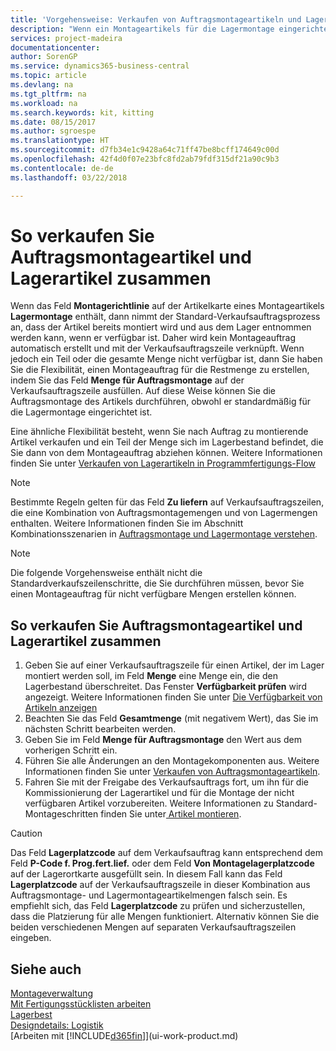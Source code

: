 ```yaml
---
title: 'Vorgehensweise: Verkaufen von Auftragsmontageartikeln und Lagerartikeln zusammen | Microsoft Docs'
description: "Wenn ein Montageartikels für die Lagermontage eingerichtet ist, dann nimmt der Standard-Verkaufsauftragsprozess an, dass der Artikel bereits montiert wird und aus dem Lager entnommen werden kann, wenn er verfügbar ist. Wenn jedoch ein Teil oder die gesamte Menge nicht verfügbar ist, dann Sie haben Sie die Flexibilität, einen Montageauftrag für die Restmenge dynamisch zu erstellen."
services: project-madeira
documentationcenter: 
author: SorenGP
ms.service: dynamics365-business-central
ms.topic: article
ms.devlang: na
ms.tgt_pltfrm: na
ms.workload: na
ms.search.keywords: kit, kitting
ms.date: 08/15/2017
ms.author: sgroespe
ms.translationtype: HT
ms.sourcegitcommit: d7fb34e1c9428a64c71ff47be8bcff174649c00d
ms.openlocfilehash: 42f4d0f07e23bfc8fd2ab79fdf315df21a90c9b3
ms.contentlocale: de-de
ms.lasthandoff: 03/22/2018

---
```

# <a name="sell-assemble-to-order-items-and-inventory-items-together"></a>So verkaufen Sie Auftragsmontageartikel und Lagerartikel zusammen
Wenn das Feld **Montagerichtlinie** auf der Artikelkarte eines Montageartikels **Lagermontage** enthält, dann nimmt der Standard-Verkaufsauftragsprozess an, dass der Artikel bereits montiert wird und aus dem Lager entnommen werden kann, wenn er verfügbar ist. Daher wird kein Montageauftrag automatisch erstellt und mit der Verkaufsauftragszeile verknüpft. Wenn jedoch ein Teil oder die gesamte Menge nicht verfügbar ist, dann Sie haben Sie die Flexibilität, einen Montageauftrag für die Restmenge zu erstellen, indem Sie das Feld **Menge für Auftragsmontage** auf der Verkaufsauftragszeile ausfüllen. Auf diese Weise können Sie die Auftragsmontage des Artikels durchführen, obwohl er standardmäßig für die Lagermontage eingerichtet ist.  

Eine ähnliche Flexibilität besteht, wenn Sie nach Auftrag zu montierende Artikel verkaufen und ein Teil der Menge sich im Lagerbestand befindet, die Sie dann von dem Montageauftrag abziehen können. Weitere Informationen finden Sie unter [Verkaufen von Lagerartikeln in Programmfertigungs-Flow](assembly-how-to-sell-inventory-items-in-assemble-to-order-flows.md)  

> [!NOTE]  
>  Bestimmte Regeln gelten für das Feld **Zu liefern** auf Verkaufsauftragszeilen, die eine Kombination von Auftragsmontagemengen und von Lagermengen enthalten. Weitere Informationen finden Sie im Abschnitt Kombinationsszenarien in [Auftragsmontage und Lagermontage verstehen](assembly-assemble-to-order-or-assemble-to-stock.md).  

> [!NOTE]  
>  Die folgende Vorgehensweise enthält nicht die Standardverkaufszeilenschritte, die Sie durchführen müssen, bevor Sie einen Montageauftrag für nicht verfügbare Mengen erstellen können.

## <a name="to-sell-assemble-to-order-items-and-inventory-items-together"></a>So verkaufen Sie Auftragsmontageartikel und Lagerartikel zusammen  
1.  Geben Sie auf einer Verkaufsauftragszeile für einen Artikel, der im Lager montiert werden soll, im Feld **Menge** eine Menge ein, die den Lagerbestand überschreitet. Das Fenster **Verfügbarkeit prüfen** wird angezeigt. Weitere Informationen finden Sie unter [Die Verfügbarkeit von Artikeln anzeigen](inventory-how-availability-overview.md)
2.  Beachten Sie das Feld **Gesamtmenge** (mit negativem Wert), das Sie im nächsten Schritt bearbeiten werden.  
3.  Geben Sie im Feld **Menge für Auftragsmontage** den Wert aus dem vorherigen Schritt ein.  
4.  Führen Sie alle Änderungen an den Montagekomponenten aus. Weitere Informationen finden Sie unter [Verkaufen von Auftragsmontageartikeln](assembly-how-to-sell-items-assembled-to-order.md).  
5.  Fahren Sie mit der Freigabe des Verkaufsauftrags fort, um ihn für die Kommissionierung der Lagerartikel und für die Montage der nicht verfügbaren Artikel vorzubereiten. Weitere Informationen zu Standard-Montageschritten finden Sie unter[ Artikel montieren](assembly-how-to-assemble-items.md).  

> [!CAUTION]  
>  Das Feld **Lagerplatzcode** auf dem Verkaufsauftrag kann entsprechend dem Feld **P-Code f. Prog.fert.lief.** oder dem Feld **Von Montagelagerplatzcode** auf der Lagerortkarte ausgefüllt sein. In diesem Fall kann das Feld **Lagerplatzcode** auf der Verkaufsauftragszeile in dieser Kombination aus Auftragsmontage- und Lagermontageartikelmengen falsch sein. Es empfiehlt sich, das Feld **Lagerplatzcode** zu prüfen und sicherzustellen, dass die Platzierung für alle Mengen funktioniert. Alternativ können Sie die beiden verschiedenen Mengen auf separaten Verkaufsauftragszeilen eingeben.  

## <a name="see-also"></a>Siehe auch  
[Montageverwaltung](assembly-assemble-items.md)  
[Mit Fertigungsstücklisten arbeiten](inventory-how-work-BOMs.md)  
[Lagerbest](inventory-manage-inventory.md)  
[Designdetails: Logistik](design-details-warehouse-management.md)  
[Arbeiten mit [!INCLUDE[d365fin](includes/d365fin_md.md)]](ui-work-product.md)

